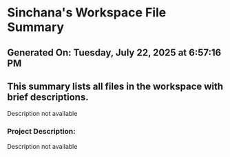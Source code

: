# Sinchana's Workspace File Summary
## Generated On: Tuesday, July 22, 2025 at 6:57:16 PM
This summary lists all files in the workspace with brief descriptions.
---
Description not available 
### Project Description:
 Description not available
